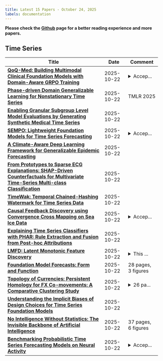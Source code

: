 ```yaml
---
title: Latest 15 Papers - October 24, 2025
labels: documentation
---
```

**Please check the [Github](https://github.com/ke1ewang/DailyArXiv) page for a better reading experience and more papers.**

## Time Series
| **Title** | **Date** | **Comment** |
| --- | --- | --- |
| **[QoQ-Med: Building Multimodal Clinical Foundation Models with Domain-Aware GRPO Training](http://arxiv.org/abs/2506.00711v2)** | 2025-10-22 | <details><summary>Accep...</summary><p>Accepted as Oral at NeurIPS 2025. Revision after camera ready</p></details> |
| **[Phase-driven Domain Generalizable Learning for Nonstationary Time Series](http://arxiv.org/abs/2402.05960v2)** | 2025-10-22 | TMLR 2025 |
| **[Enabling Granular Subgroup Level Model Evaluations by Generating Synthetic Medical Time Series](http://arxiv.org/abs/2510.19728v1)** | 2025-10-22 |  |
| **[SEMPO: Lightweight Foundation Models for Time Series Forecasting](http://arxiv.org/abs/2510.19710v1)** | 2025-10-22 | <details><summary>Accep...</summary><p>Accepted by NeurIPS 2025</p></details> |
| **[A Climate-Aware Deep Learning Framework for Generalizable Epidemic Forecasting](http://arxiv.org/abs/2510.19611v1)** | 2025-10-22 |  |
| **[From Prototypes to Sparse ECG Explanations: SHAP-Driven Counterfactuals for Multivariate Time-Series Multi-class Classification](http://arxiv.org/abs/2510.19514v1)** | 2025-10-22 |  |
| **[TimeWak: Temporal Chained-Hashing Watermark for Time Series Data](http://arxiv.org/abs/2506.06407v3)** | 2025-10-22 |  |
| **[Causal Feedback Discovery using Convergence Cross Mapping on Sea Ice Data](http://arxiv.org/abs/2505.09001v5)** | 2025-10-22 | <details><summary>Accep...</summary><p>Accepted in ACM Sigspatial Conference, PolDS Workshop</p></details> |
| **[Explaining Time Series Classifiers with PHAR: Rule Extraction and Fusion from Post-hoc Attributions](http://arxiv.org/abs/2508.01687v3)** | 2025-10-22 |  |
| **[LMFD: Latent Monotonic Feature Discovery](http://arxiv.org/abs/2510.19383v1)** | 2025-10-22 | <details><summary>This ...</summary><p>This preprint has not undergone peer review or any post-submission improvements or corrections. The Version of Record of this contribution is published in Machine Learning and Principles and Practice of Knowledge Discovery in Databases, and is available online at https://doi.org/10.1007/978-3-031-74633-8_2</p></details> |
| **[Foundation Model Forecasts: Form and Function](http://arxiv.org/abs/2510.19345v1)** | 2025-10-22 | 28 pages, 3 figures |
| **[Topology of Currencies: Persistent Homology for FX Co-movements: A Comparative Clustering Study](http://arxiv.org/abs/2510.19306v1)** | 2025-10-22 | <details><summary>26 pa...</summary><p>26 pages, 17 figures, the results were presented at the 5th MORSE Conference, Maastricht University (October 2025)</p></details> |
| **[Understanding the Implicit Biases of Design Choices for Time Series Foundation Models](http://arxiv.org/abs/2510.19236v1)** | 2025-10-22 |  |
| **[No Intelligence Without Statistics: The Invisible Backbone of Artificial Intelligence](http://arxiv.org/abs/2510.19212v1)** | 2025-10-22 | 37 pages, 6 figures |
| **[Benchmarking Probabilistic Time Series Forecasting Models on Neural Activity](http://arxiv.org/abs/2510.18037v2)** | 2025-10-22 | <details><summary>Accep...</summary><p>Accepted at the 39th Conference on Neural Information Processing Systems (NeurIPS 2025) Workshop: Data on the Brain & Mind</p></details> |

